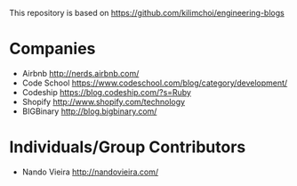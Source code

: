 This repository is based on https://github.com/kilimchoi/engineering-blogs

# Companies

* Airbnb http://nerds.airbnb.com/
* Code School https://www.codeschool.com/blog/category/development/
* Codeship https://blog.codeship.com/?s=Ruby
* Shopify http://www.shopify.com/technology
* BIGBinary http://blog.bigbinary.com/

# Individuals/Group Contributors

* Nando Vieira http://nandovieira.com/
